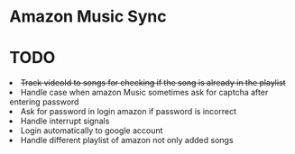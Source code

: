# Amazon Music Sync
<h1>TODO</h1>
<li>
<s>Track videoId to songs for checking if the song is already in the playlist</s>
  </li>
<li>
Handle case when amazon Music sometimes ask for captcha after entering password
</li>
<li>
  Ask for password in login amazon if password is incorrect
</li>
<li>
  Handle interrupt signals
</li>
<li>
  Login automatically to google account
</li>
<li>
  Handle different playlist of amazon not only added songs
 </li>
